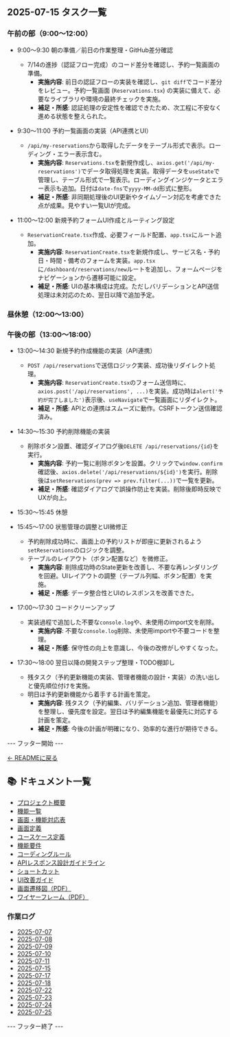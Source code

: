 ## 2025-07-15 タスク一覧

### 午前の部（9:00〜12:00）
- 9:00〜9:30 朝の準備／前日の作業整理・GitHub差分確認
  - 7/14の進捗（認証フロー完成）のコード差分を確認し、予約一覧画面の準備。
    - **実施内容**: 前日の認証フローの実装を確認し、`git diff`でコード差分をレビュー。予約一覧画面 (`Reservations.tsx`) の実装に備えて、必要なライブラリや環境の最終チェックを実施。
    - **補足・所感**: 認証処理の安定性を確認できたため、次工程に不安なく進める状態を整えられた。

- 9:30〜11:00 予約一覧画面の実装（API連携とUI）
  - `/api/my-reservations`から取得したデータをテーブル形式で表示。ローディング・エラー表示含む。
    - **実施内容**: `Reservations.tsx`を新規作成し、`axios.get('/api/my-reservations')`でデータ取得処理を実装。取得データを`useState`で管理し、テーブル形式で一覧表示。ローディングインジケータとエラー表示も追加。日付は`date-fns`で`yyyy-MM-dd`形式に整形。
    - **補足・所感**: 非同期処理後のUI更新やタイムゾーン対応を考慮できた点が成果。見やすい一覧UIが完成。

- 11:00〜12:00 新規予約フォームUI作成とルーティング設定
  - `ReservationCreate.tsx`作成、必要フィールド配置、`app.tsx`にルート追加。
    - **実施内容**: `ReservationCreate.tsx`を新規作成し、サービス名・予約日・時間・備考のフォームを実装。`app.tsx`に`/dashboard/reservations/new`ルートを追加し、フォームページをナビゲーションから遷移可能に設定。
    - **補足・所感**: UIの基本構成は完成。ただしバリデーションとAPI送信処理は未対応のため、翌日以降で追加予定。

### 昼休憩（12:00〜13:00）

### 午後の部（13:00〜18:00）
- 13:00〜14:30 新規予約作成機能の実装（API連携）
  - `POST /api/reservations`で送信ロジック実装、成功後リダイレクト処理。
    - **実施内容**: `ReservationCreate.tsx`のフォーム送信時に、`axios.post('/api/reservations', ...)`を実装。成功時は`alert('予約が完了しました')`表示後、`useNavigate`で一覧画面にリダイレクト。
    - **補足・所感**: APIとの連携はスムーズに動作。CSRFトークン送信確認済み。

- 14:30〜15:30 予約削除機能の実装
  - 削除ボタン設置、確認ダイアログ後`DELETE /api/reservations/{id}`を実行。
    - **実施内容**: 予約一覧に削除ボタンを設置。クリックで`window.confirm`確認後、`axios.delete('/api/reservations/${id}')`を実行。削除後は`setReservations(prev => prev.filter(...))`で一覧を更新。
    - **補足・所感**: 確認ダイアログで誤操作防止を実装。削除後即時反映でUXが向上。

- 15:30〜15:45 休憩

- 15:45〜17:00 状態管理の調整とUI微修正
  - 予約削除成功時に、画面上の予約リストが即座に更新されるよう`setReservations`のロジックを調整。
  - テーブルのレイアウト（ボタン配置など）を微修正。
    - **実施内容**: 削除成功時のState更新を改善し、不要な再レンダリングを回避。UIレイアウトの調整（テーブル列幅、ボタン配置）を実施。
    - **補足・所感**: データ整合性とUIのレスポンスを改善できた。

- 17:00〜17:30 コードクリーンアップ
  - 実装過程で追加した不要な`console.log`や、未使用のimport文を削除。
    - **実施内容**: 不要な`console.log`削除、未使用importや不要コードを整理。
    - **補足・所感**: 保守性の向上を意識し、今後の改修がしやすくなった。

- 17:30〜18:00 翌日以降の開発ステップ整理・TODO棚卸し
  - 残タスク（予約更新機能の実装、管理者機能の設計・実装）の洗い出しと優先順位付けを実施。
  - 明日は予約更新機能から着手する計画を策定。
    - **実施内容**: 残タスク（予約編集、バリデーション追加、管理者機能）を整理し、優先度を設定。翌日は予約編集機能を最優先に対応する計画を策定。
    - **補足・所感**: 今後の計画が明確になり、効率的な進行が期待できる。

--- フッター開始 ---

[← READMEに戻る](../../README.md)

## 📚 ドキュメント一覧

- [プロジェクト概要](../project-overview.md)
- [機能一覧](../features.md)
- [画面・機能対応表](../function_screen_map.md)
- [画面定義](../screens.md)
- [ユースケース定義](../usecase_reserve.md)
- [機能要件](../functional_requirements.md)
- [コーディングルール](../coding-rules.md)
- [APIレスポンス設計ガイドライン](../api_response.md)
- [ショートカット](../shortcuts.md)
- [UI改善ガイド](../ui_improvement_guide.md)
- [画面遷移図（PDF）](../画面遷移図.pdf)
- [ワイヤーフレーム（PDF）](../ワイヤーフレーム.pdf)

### 作業ログ
- [2025-07-07](../logs/2025-07-07.md)
- [2025-07-08](../logs/2025-07-08.md)
- [2025-07-09](../logs/2025-07-09.md)
- [2025-07-10](../logs/2025-07-10.md)
- [2025-07-11](../logs/2025-07-11.md)
- [2025-07-15](../logs/2025-07-15.md)
- [2025-07-17](../logs/2025-07-17.md)
- [2025-07-18](../logs/2025-07-18.md)
- [2025-07-22](../logs/2025-07-22.md)
- [2025-07-23](../logs/2025-07-23.md)
- [2025-07-24](../logs/2025-07-24.md)
- [2025-07-25](../logs/2025-07-25.md)

--- フッター終了 ---

